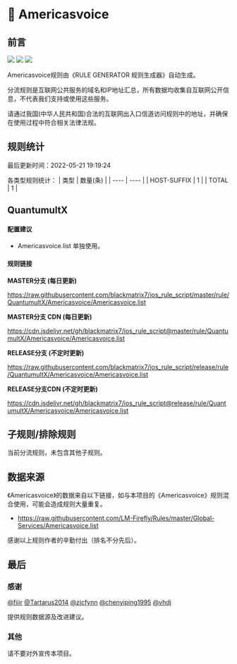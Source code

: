 # 🧸 Americasvoice

## 前言

![](https://shields.io/badge/-移除重复规则-ff69b4) ![](https://shields.io/badge/-DOMAIN与DOMAIN--SUFFIX合并-green) ![](https://shields.io/badge/-IP--CIDR(6)合并-blueviolet) 

Americasvoice规则由《RULE GENERATOR 规则生成器》自动生成。

分流规则是互联网公共服务的域名和IP地址汇总，所有数据均收集自互联网公开信息，不代表我们支持或使用这些服务。

请通过我国(中华人民共和国)合法的互联网出入口信道访问规则中的地址，并确保在使用过程中符合相关法律法规。

## 规则统计

最后更新时间：2022-05-21 19:19:24

各类型规则统计：
| 类型 | 数量(条)  | 
| ---- | ----  |
| HOST-SUFFIX | 1  | 
| TOTAL | 1  | 


## QuantumultX 

#### 配置建议
- Americasvoice.list 单独使用。

#### 规则链接
**MASTER分支 (每日更新)**

https://raw.githubusercontent.com/blackmatrix7/ios_rule_script/master/rule/QuantumultX/Americasvoice/Americasvoice.list

**MASTER分支 CDN (每日更新)**

https://cdn.jsdelivr.net/gh/blackmatrix7/ios_rule_script@master/rule/QuantumultX/Americasvoice/Americasvoice.list

**RELEASE分支 (不定时更新)**

https://raw.githubusercontent.com/blackmatrix7/ios_rule_script/release/rule/QuantumultX/Americasvoice/Americasvoice.list

**RELEASE分支CDN (不定时更新)**

https://cdn.jsdelivr.net/gh/blackmatrix7/ios_rule_script@release/rule/QuantumultX/Americasvoice/Americasvoice.list

## 子规则/排除规则


当前分流规则，未包含其他子规则。

## 数据来源

《Americasvoice》的数据来自以下链接，如与本项目的《Americasvoice》规则混合使用，可能会造成规则大量重复。

- https://raw.githubusercontent.com/LM-Firefly/Rules/master/Global-Services/Americasvoice.list


感谢以上规则作者的辛勤付出（排名不分先后）。

## 最后

### 感谢

[@fiiir](https://github.com/fiiir) [@Tartarus2014](https://github.com/Tartarus2014) [@zjcfynn](https://github.com/zjcfynn) [@chenyiping1995](https://github.com/chenyiping1995) [@vhdj](https://github.com/vhdj)

提供规则数据源及改进建议。

### 其他

请不要对外宣传本项目。